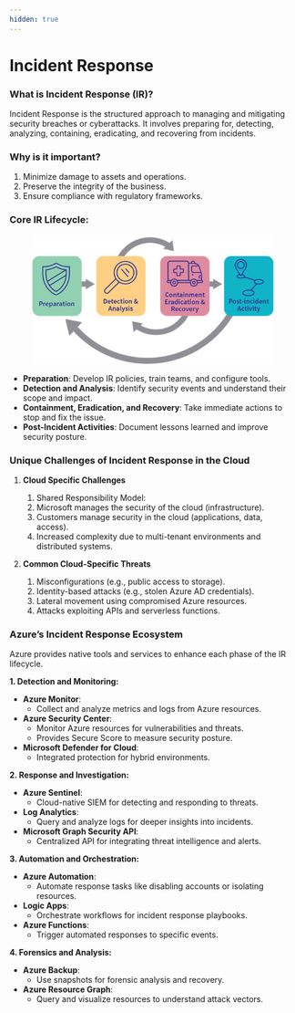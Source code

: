 ```yaml
---
hidden: true
---
```


# Incident Response

### **What is Incident Response (IR)?**

Incident Response is the structured approach to managing and mitigating security breaches or cyberattacks. It involves preparing for, detecting, analyzing, containing, eradicating, and recovering from incidents.

### **Why is it important?**&#x20;

1. Minimize damage to assets and operations.
2. Preserve the integrity of the business.
3. Ensure compliance with regulatory frameworks.

### **Core IR Lifecycle**:

<figure><img src="../.gitbook/assets/ir_image.jpg" alt=""><figcaption></figcaption></figure>

* **Preparation**: Develop IR policies, train teams, and configure tools.
* **Detection and Analysis**: Identify security events and understand their scope and impact.
* **Containment, Eradication, and Recovery**: Take immediate actions to stop and fix the issue.
* **Post-Incident Activities**: Document lessons learned and improve security posture.

### **Unique Challenges of Incident Response in the Cloud**

1.  **Cloud Specific Challenges**

    1. Shared Responsibility Model:
    2. Microsoft manages the security of the cloud (infrastructure).
    3. Customers manage security in the cloud (applications, data, access).
    4. Increased complexity due to multi-tenant environments and distributed systems.


2. **Common Cloud-Specific Threats**
   1. Misconfigurations (e.g., public access to storage).
   2. Identity-based attacks (e.g., stolen Azure AD credentials).
   3. Lateral movement using compromised Azure resources.
   4. Attacks exploiting APIs and serverless functions.

### **Azure’s Incident Response Ecosystem**

Azure provides native tools and services to enhance each phase of the IR lifecycle.

**1. Detection and Monitoring:**

* **Azure Monitor**:
  * Collect and analyze metrics and logs from Azure resources.
* **Azure Security Center**:
  * Monitor Azure resources for vulnerabilities and threats.
  * Provides Secure Score to measure security posture.
* **Microsoft Defender for Cloud**:
  * Integrated protection for hybrid environments.

**2. Response and Investigation:**

* **Azure Sentinel**:
  * Cloud-native SIEM for detecting and responding to threats.
* **Log Analytics**:
  * Query and analyze logs for deeper insights into incidents.
* **Microsoft Graph Security API**:
  * Centralized API for integrating threat intelligence and alerts.

**3. Automation and Orchestration:**

* **Azure Automation**:
  * Automate response tasks like disabling accounts or isolating resources.
* **Logic Apps**:
  * Orchestrate workflows for incident response playbooks.
* **Azure Functions**:
  * Trigger automated responses to specific events.

**4. Forensics and Analysis:**

* **Azure Backup**:
  * Use snapshots for forensic analysis and recovery.
* **Azure Resource Graph**:
  * Query and visualize resources to understand attack vectors.
